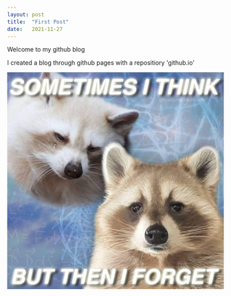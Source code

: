 ```yaml
---
layout: post
title:  "First Post"
date:   2021-11-27
---
```

<p>                                                                                      
</p>

<p class="intro"><span class="dropcap"></span>Welcome to my github blog<p>
<p class="intro"><span class="dropcap"></span>I created a blog through github pages with a repositiory 'github.io'<p>
<P><img src="/assets/img/cute.jfif" alt=""><P>